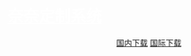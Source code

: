 # <a style="color: #fff" href="https://space.bilibili.com/640736191" target="_blank" rel="noopener noreferrer" title="By bilibili@发呆鲨">奈奈定制系统</a>

<p align="center">
    <!-- <a class="btn" rel="noopener noreferrer" href="https://download.fuibafuyu.net/d/123/System/Windows/rana/kaguranana%20OS.wim">联通下载</a> -->
    <!-- <a class="btn" rel="noopener noreferrer" href="https://download.fuibafuyu.net/d/139/System/Windows/rana/kaguranana%20OS.wim">移动下载</a> -->
    <a class="btn" rel="noopener noreferrer" href="https://download.fuibafuyu.net/d/db/System/Windows/rana/kaguranana%20OS.wim">国内下载</a>
    <a class="btn" rel="noopener noreferrer" href="https://download.fuibafuyu.net/d/OD/System/Windows/rana/kaguranana%20OS.wim">国际下载</a>
</p>